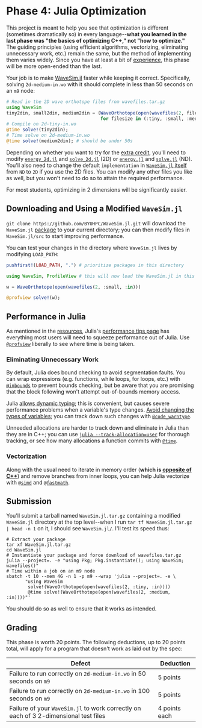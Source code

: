 ---
---

# Phase 4: Julia Optimization

This project is meant to help you see that optimization is different (sometimes dramatically so) in every language--**what you learned in the last phase was "the basics of optimizing C++," not "how to optimize."** The guiding principles (using efficient algorithms, vectorizing, eliminating unnecessary work, etc.) remain the same, but the method of implementing them varies widely. Since you have at least a bit of [experience](phase3.md), this phase will be more open-ended than the last.

Your job is to make [WaveSim.jl](https://github.com/BYUHPC/WaveSim.jl) faster while keeping it correct. Specifically, solving `2d-medium-in.wo` with it should complete in less than 50 seconds on an `m9` node:

```julia
# Read in the 2D wave orthotope files from wavefiles.tar.gz
using WaveSim
tiny2din, small2din, medium2din = (WaveOrthotope(open(wavefiles(2, filesize, :in)))
                                   for filesize in (:tiny, :small, :medium));
# Compile on 2d-tiny-in.wo
@time solve!(tiny2din);
# Time solve on 2d-medium-in.wo
@time solve!(medium2din); # should be under 50s
```

Depending on whether you want to try for the [extra credit](../assignments/extra-credit.md#project), you'll need to modify [`energy_2d.jl`](https://github.com/BYUHPC/WaveSim.jl/blob/main/src/energy_2d.jl) and [`solve_2d.jl`](https://github.com/BYUHPC/WaveSim.jl/blob/main/src/step_2d.jl) (2D) or [`energy.jl`](https://github.com/BYUHPC/WaveSim.jl/blob/main/src/energy.jl) and [`solve.jl`](https://github.com/BYUHPC/WaveSim.jl/blob/main/src/step.jl) (ND). You'll also need to change the default `implementation` in [`WaveSim.jl` itself](https://github.com/BYUHPC/WaveSim.jl/blob/main/src/WaveSim.jl) from `ND` to `2D` if you use the 2D files. You can modify any other files you like as well, but you won't need to do so to attain the required performance.

For most students, optimizing in 2 dimensions will be significantly easier.



## Downloading and Using a Modified `WaveSim.jl`

`git clone https://github.com/BYUHPC/WaveSim.jl.git` will download the `WaveSim.jl` [package](https://pkgdocs.julialang.org/v1/) to your current directory; you can then modify files in `WaveSim.jl/src` to start improving performance.

You can test your changes in the directory where `WaveSim.jl` lives by modifying `LOAD_PATH`:

```julia
pushfirst!(LOAD_PATH, ".") # prioritize packages in this directory

using WaveSim, ProfileView # this will now load the WaveSim.jl in this directory

w = WaveOrthotope(open(wavefiles(2, :small, :in)))

@profview solve!(w);
```



## Performance in Julia

As mentioned in the [resources](../resources.md#julia), Julia's [performance tips page](https://docs.julialang.org/en/v1/manual/performance-tips/) has everything most users will need to squeeze performance out of Julia. Use [`@profview`](https://github.com/timholy/ProfileView.jl) liberally to see where time is being taken.

### Eliminating Unnecessary Work

By default, Julia does bound checking to avoid segmentation faults. You can wrap expressions (e.g. functions, while loops, for loops, etc.) with [`@inbounds`](https://docs.julialang.org/en/v1/base/base/#Base.@inbounds) to prevent bounds checking, but be aware that you are promising that the block following won't attempt out-of-bounds memory access.

Julia [allows dynamic typing](https://docs.julialang.org/en/v1/manual/types/); this is convenient, but causes severe performance problems when a variable's type changes. [Avoid changing the types of variables](https://docs.julialang.org/en/v1/manual/performance-tips/#Avoid-changing-the-type-of-a-variable); you can track down such changes with [`@code_warntype`](https://docs.julialang.org/en/v1/manual/performance-tips/#man-code-warntype).

Unneeded allocations are harder to track down and eliminate in Julia than they are in C++; you can use [`julia --track-allocation=user`](https://docs.julialang.org/en/v1/manual/profile/#Line-by-Line-Allocation-Tracking) for thorough tracking, or see how many allocations a function commits with [`@time`](https://docs.julialang.org/en/v1/manual/profile/#@time).

### Vectorization

Along with the usual need to iterate in memory order (**which is [opposite of C++](https://docs.julialang.org/en/v1/manual/performance-tips/#man-performance-column-major)**) and remove branches from inner loops, you can help Julia vectorize with [`@simd`](https://docs.julialang.org/en/v1/manual/performance-tips/#man-performance-annotations) and [`@fastmath`](https://docs.julialang.org/en/v1/manual/performance-tips/#man-performance-annotations).



## Submission

You'll submit a tarball named `WaveSim.jl.tar.gz` containing a modified `WaveSim.jl` directory at the top level--when I run `tar tf WaveSim.jl.tar.gz | head -n 1` on it, I should see `WaveSim.jl/`. I'll test its speed thus:

```shell
# Extract your package
tar xf WaveSim.jl.tar.gz
cd WaveSim.jl
# Instantiate your package and force download of wavefiles.tar.gz
julia --project=. -e "using Pkg; Pkg.instantiate(); using WaveSim; wavefiles()"
# Time within a job on an m9 node
sbatch -t 10 --mem 4G -n 1 -p m9 --wrap 'julia --project=. -e \
       "using WaveSim
        solve!(WaveOrthotope(open(wavefiles(2, :tiny, :in))))
        @time solve!(WaveOrthotope(open(wavefiles(2, :medium, :in))))"'
```

You should do so as well to ensure that it works as intended.



## Grading

This phase is worth 20 points. The following deductions, up to 20 points total, will apply for a program that doesn't work as laid out by the spec:

| Defect | Deduction |
| --- | --- |
| Failure to run correctly on `2d-medium-in.wo` in 50 seconds on `m9` | 5 points |
| Failure to run correctly on `2d-medium-in.wo` in 100 seconds on `m9` | 5 points |
| Failure of your `WaveSim.jl` to work correctly on each of 3 2-dimensional test files | 4 points each |

